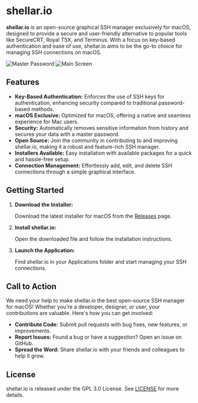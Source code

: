 # shellar.io

**shellar.io** is an open-source graphical SSH manager exclusively for macOS, designed to provide a secure and user-friendly alternative to popular tools like SecureCRT, Royal TSX, and Terminus. With a focus on key-based authentication and ease of use, shellar.io aims to be the go-to choice for managing SSH connections on macOS.

![Master Password](https://shellar.io/images/masterPass.png)
![Main Screen](https://shellar.io/images/mainScreen.png)

## Features

- **Key-Based Authentication:** Enforces the use of SSH keys for authentication, enhancing security compared to traditional password-based methods.
- **macOS Exclusive:** Optimized for macOS, offering a native and seamless experience for Mac users.
- **Security:** Automatically removes sensitive information from history and secures your data with a master password.
- **Open Source:** Join the community in contributing to and improving shellar.io, making it a robust and feature-rich SSH manager.
- **Installers Available:** Easy installation with available packages for a quick and hassle-free setup.
- **Connection Management:** Effortlessly add, edit, and delete SSH connections through a simple graphical interface.

## Getting Started

1. **Download the Installer:**

   Download the latest installer for macOS from the [Releases](https://github.com/b3b0/shellar.io/releases) page.

2. **Install shellar.io:**

   Open the downloaded file and follow the installation instructions.

3. **Launch the Application:**

   Find shellar.io in your Applications folder and start managing your SSH connections.

## Call to Action

We need your help to make shellar.io the best open-source SSH manager for macOS! Whether you're a developer, designer, or user, your contributions are valuable. Here's how you can get involved:

- **Contribute Code:** Submit pull requests with bug fixes, new features, or improvements.
- **Report Issues:** Found a bug or have a suggestion? Open an issue on GitHub.
- **Spread the Word:** Share shellar.io with your friends and colleagues to help it grow.

## License

shellar.io is released under the GPL 3.0 License. See [LICENSE](LICENSE) for more details.
